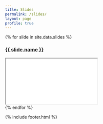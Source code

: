 ```yaml
---
title: Slides
permalink: /slides/
layout: page
profile: true
---
```


{% for slide in site.data.slides %}
<div class="slide-list">
  <h3 id="{{ slide.path }}"><a href="/slides/{{ slide.path }}/">{{ slide.name }}</a></h3>
  <div class="iframe-wrapper"><iframe src="/slides/{{ slide.path }}/"></iframe></div>  
</div>
{% endfor %}

{% include footer.html %}


